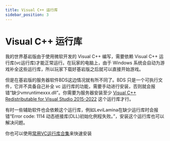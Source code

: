 ```yaml
---
title: Visual C++ 运行库
sidebar_position: 3
---
```


# Visual C++ 运行库

我的世界基岩版由于使用微软开发的 Visual C++ 编写，需要依赖 Visual C++ 运行库(vc运行库)才能正常运行。在玩家的电脑上，由于 Windows 系统会自动为游戏补全这些运行库，所以玩家下载好基岩版之后就可以直接开始游戏。

但是在基岩版的服务器软件BDS这边情况就有所不同了。BDS 只是一个可执行文件，它并不具备自己补全 vc 运行库的功能，需要手动进行安装，否则就会报错“缺少vmruntimexxx.dll”。你需要为服务器安装至少 [Visual C++ Redistributable for Visual Studio 2015-2022](https://aka.ms/vs/17/release/vc_redist.x64.exe) 这个运行库才行。

有时一些辅助软件也会依赖这个运行库，例如LeviLamina在缺少运行库时会报错“Error code: 1114 动态裢接库(DLL)初始化例程失败。”，安装这个运行库也可以解决问题。

你也可以使用[常用VC运行库合集](https://cloud.wujiyan.cc/f/D0DIW/MSVBCRT.AIO.2024.08.16.exe)来快速安装